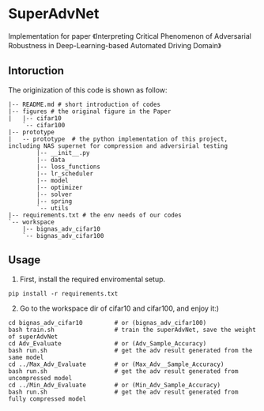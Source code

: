 # SuperAdvNet
Implementation for paper 《Interpreting Critical Phenomenon of Adversarial Robustness in Deep-Learning-based Automated Driving Domain》

## Intoruction
The originization of this code is shown as follow:
```
|-- README.md # short introduction of codes
|-- figures # the original figure in the Paper
|   |-- cifar10
    `-- cifar100
|-- prototype
|   -- prototype  # the python implementation of this project, including NAS supernet for compression and adversirial testing
        |-- __init__.py
        |-- data
        |-- loss_functions
        |-- lr_scheduler
        |-- model
        |-- optimizer
        |-- solver
        |-- spring
        `-- utils
|-- requirements.txt # the env needs of our codes
`-- workspace
    |-- bignas_adv_cifar10
    `-- bignas_adv_cifar100
```

## Usage
1. First, install the required enviromental setup.
```
pip install -r requirements.txt
```

2. Go to the workspace dir of cifar10 and cifar100, and enjoy it:)
```
cd bignas_adv_cifar10         # or (bignas_adv_cifar100)
bash train.sh                 # train the superAdvNet, save the weight of superAdvNet
cd Adv_Evaluate               # or (Adv_Sample_Accuracy)
bash run.sh                   # get the adv result generated from the same model
cd ../Max_Adv_Evaluate        # or (Max_Adv__Sample_Accuracy)
bash run.sh                   # get the adv result generated from uncompressed model
cd ../Min_Adv_Evaluate        # or (Min_Adv_Sample_Accuracy)
bash run.sh                   # get the adv result generated from fully compressed model
```

